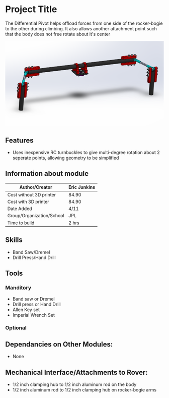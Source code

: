 # Project Title
The Differential Pivot helps offload forces from one side of the rocker-bogie to the other during climbing. It also allows another attachment point such that the body does not free rotate about it's center

![Differential Pivot](Latex%20Docs/Pictures/Differential%20Pivot.PNG)

## Features
  * Uses inexpensive RC turnbuckles to give multi-degree rotation about 2 seperate points, allowing geometry to be simplified

## Information about module

| Author/Creator            | Eric Junkins       |
| --------------            | -------            |
| Cost without 3D printer   | 84.90              |
| Cost with 3D printer      | 84.90              |
| Date Added                | 4/11               |
| Group/Organization/School | JPL                |
| Time to build             | 2 hrs              |

## Skills
  * Band Saw/Dremel
  * Drill Press/Hand Drill

## Tools

### Manditory 
  * Band saw or Dremel
  * Drill press or Hand Drill
  * Allen Key set
  * Imperial Wrench Set

### Optional

## Dependancies on Other Modules:
  * None

## Mechanical Interface/Attachments to Rover:
  * 1/2 inch clamping hub to 1/2 inch aluminum rod on the body
  * 1/2 inch aluminum rod to 1/2 inch clamping hub on rocker-bogie arms